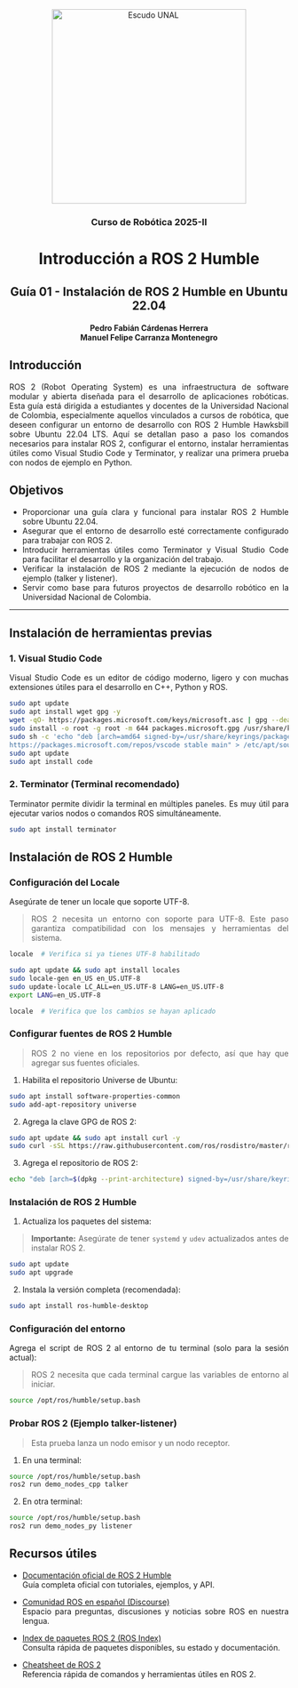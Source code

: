 <div align="center">
<picture>
    <source srcset="https://imgur.com/5bYAzsb.png" media="(prefers-color-scheme: dark)">
    <source srcset="https://imgur.com/Os03JoE.png" media="(prefers-color-scheme: light)">
    <img src="https://imgur.com/Os03JoE.png" alt="Escudo UNAL" width="350px">
</picture>

<h3>Curso de Robótica 2025-II</h3>

<h1>Introducción a ROS 2 Humble</h1>

<h2>Guía 01 - Instalación de ROS 2 Humble en Ubuntu 22.04</h2>


<h4>Pedro Fabián Cárdenas Herrera<br>
    Manuel Felipe Carranza Montenegro</h4>

</div>

<div align="justify"> 

## Introducción

ROS 2 (Robot Operating System) es una infraestructura de software modular y abierta diseñada para el desarrollo de aplicaciones robóticas. Esta guía está dirigida a estudiantes y docentes de la Universidad Nacional de Colombia, especialmente aquellos vinculados a cursos de robótica, que deseen configurar un entorno de desarrollo con ROS 2 Humble Hawksbill sobre Ubuntu 22.04 LTS. Aquí se detallan paso a paso los comandos necesarios para instalar ROS 2, configurar el entorno, instalar herramientas útiles como Visual Studio Code y Terminator, y realizar una primera prueba con nodos de ejemplo en Python.

## Objetivos

- Proporcionar una guía clara y funcional para instalar ROS 2 Humble sobre Ubuntu 22.04.
- Asegurar que el entorno de desarrollo esté correctamente configurado para trabajar con ROS 2.
- Introducir herramientas útiles como Terminator y Visual Studio Code para facilitar el desarrollo y la organización del trabajo.
- Verificar la instalación de ROS 2 mediante la ejecución de nodos de ejemplo (talker y listener).
- Servir como base para futuros proyectos de desarrollo robótico en la Universidad Nacional de Colombia.

---

## Instalación de herramientas previas

### 1. Visual Studio Code

Visual Studio Code es un editor de código moderno, ligero y con muchas extensiones útiles para el desarrollo en C++, Python y ROS.


```bash
sudo apt update
sudo apt install wget gpg -y
wget -qO- https://packages.microsoft.com/keys/microsoft.asc | gpg --dearmor > packages.microsoft.gpg
sudo install -o root -g root -m 644 packages.microsoft.gpg /usr/share/keyrings/
sudo sh -c 'echo "deb [arch=amd64 signed-by=/usr/share/keyrings/packages.microsoft.gpg] \
https://packages.microsoft.com/repos/vscode stable main" > /etc/apt/sources.list.d/vscode.list'
sudo apt update
sudo apt install code
```

### 2. Terminator (Terminal recomendado)

Terminator permite dividir la terminal en múltiples paneles. Es muy útil para ejecutar varios nodos o comandos ROS simultáneamente.

```bash
sudo apt install terminator
```

## Instalación de ROS 2 Humble

### Configuración del Locale

Asegúrate de tener un locale que soporte UTF-8.

> ROS 2 necesita un entorno con soporte para UTF-8. Este paso garantiza compatibilidad con los mensajes y herramientas del sistema.

```bash
locale  # Verifica si ya tienes UTF-8 habilitado

sudo apt update && sudo apt install locales
sudo locale-gen en_US en_US.UTF-8
sudo update-locale LC_ALL=en_US.UTF-8 LANG=en_US.UTF-8
export LANG=en_US.UTF-8

locale  # Verifica que los cambios se hayan aplicado
```

### Configurar fuentes de ROS 2 Humble

> ROS 2 no viene en los repositorios por defecto, así que hay que agregar sus fuentes oficiales.

1. Habilita el repositorio Universe de Ubuntu:

```bash
sudo apt install software-properties-common
sudo add-apt-repository universe
```

2. Agrega la clave GPG de ROS 2:

```bash
sudo apt update && sudo apt install curl -y
sudo curl -sSL https://raw.githubusercontent.com/ros/rosdistro/master/ros.key -o /usr/share/keyrings/ros-archive-keyring.gpg
```

3. Agrega el repositorio de ROS 2:

```bash
echo "deb [arch=$(dpkg --print-architecture) signed-by=/usr/share/keyrings/ros-archive-keyring.gpg] http://packages.ros.org/ros2/ubuntu $(. /etc/os-release && echo $UBUNTU_CODENAME) main" | sudo tee /etc/apt/sources.list.d/ros2.list > /dev/null
```

### Instalación de ROS 2 Humble

1. Actualiza los paquetes del sistema:

> **Importante:** Asegúrate de tener `systemd` y `udev` actualizados antes de instalar ROS 2.

```bash
sudo apt update
sudo apt upgrade
```

2. Instala la versión completa (recomendada):

```bash
sudo apt install ros-humble-desktop
```

### Configuración del entorno

Agrega el script de ROS 2 al entorno de tu terminal (solo para la sesión actual):

> ROS 2 necesita que cada terminal cargue las variables de entorno al iniciar.

```bash
source /opt/ros/humble/setup.bash
```

### Probar ROS 2 (Ejemplo talker-listener)

> Esta prueba lanza un nodo emisor y un nodo receptor.

1. En una terminal:

```bash
source /opt/ros/humble/setup.bash
ros2 run demo_nodes_cpp talker
```

2. En otra terminal:
```bash
source /opt/ros/humble/setup.bash
ros2 run demo_nodes_py listener
```

## Recursos útiles

- [Documentación oficial de ROS 2 Humble](https://docs.ros.org/en/humble/index.html)  
  Guía completa oficial con tutoriales, ejemplos, y API.

- [Comunidad ROS en español (Discourse)](https://discourse.ros.org/c/general/espanol/20)  
  Espacio para preguntas, discusiones y noticias sobre ROS en nuestra lengua.

- [Index de paquetes ROS 2 (ROS Index)](https://index.ros.org/packages/)  
  Consulta rápida de paquetes disponibles, su estado y documentación.

- [Cheatsheet de ROS 2](https://github.com/ros2/ros2/wiki/Cheat-Sheet)  
  Referencia rápida de comandos y herramientas útiles en ROS 2.

